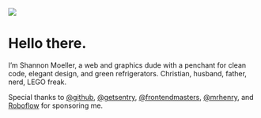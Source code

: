![ ](https://github.com/user-attachments/assets/26bbb473-0e16-4964-adf5-4c5cf226bfea)

# Hello there.

I’m Shannon Moeller, a web and graphics dude with a penchant for clean code, elegant design, and green refrigerators. Christian, husband, father, nerd, LEGO freak.

Special thanks to [@github](https://github.com/github), [@getsentry](https://github.com/getsentry), [@frontendmasters](https://github.com/FrontendMasters), [@mrhenry](https://github.com/mrhenry), and [Roboflow](https://github.com/roboflow) for sponsoring me.
